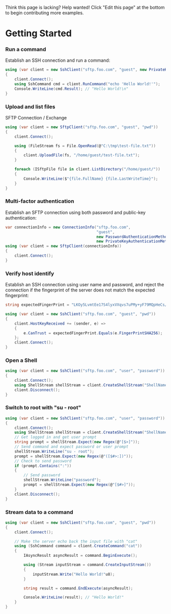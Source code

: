 Think this page is lacking? Help wanted! Click "Edit this page" at the bottom to begin contributing more examples.

Getting Started
=================

### Run a command

Establish an SSH connection and run a command:

```cs
using (var client = new SshClient("sftp.foo.com", "guest", new PrivateKeyFile("path/to/my/key")))
{
    client.Connect();
    using SshCommand cmd = client.RunCommand("echo 'Hello World!'");
    Console.WriteLine(cmd.Result); // "Hello World!\n"
}
```

### Upload and list files

SFTP Connection / Exchange 

```cs
using (var client = new SftpClient("sftp.foo.com", "guest", "pwd"))
{
    client.Connect();

    using (FileStream fs = File.OpenRead(@"C:\tmp\test-file.txt"))
    {
        client.UploadFile(fs, "/home/guest/test-file.txt");
    }

    foreach (ISftpFile file in client.ListDirectory("/home/guest/"))
    {
        Console.WriteLine($"{file.FullName} {file.LastWriteTime}");
    }
}
```

### Multi-factor authentication

Establish an SFTP connection using both password and public-key authentication:

```cs
var connectionInfo = new ConnectionInfo("sftp.foo.com",
                                        "guest",
                                        new PasswordAuthenticationMethod("guest", "pwd"),
                                        new PrivateKeyAuthenticationMethod("path/to/my/key"));
using (var client = new SftpClient(connectionInfo))
{
    client.Connect();
}
```

### Verify host identify

Establish an SSH connection using user name and password, and reject the connection if the fingerprint of the server does not match the expected fingerprint:

```cs
string expectedFingerPrint = "LKOy5LvmtEe17S4lyxVXqvs7uPMy+yF79MQpHeCs/Qo";

using (var client = new SshClient("sftp.foo.com", "guest", "pwd"))
{
    client.HostKeyReceived += (sender, e) =>
    {
        e.CanTrust = expectedFingerPrint.Equals(e.FingerPrintSHA256);
    };
    client.Connect();
}
```

### Open a Shell  

```cs
using (var client = new SshClient("sftp.foo.com", "user", "password"))
{
    client.Connect();
    using ShellStream shellStream = client.CreateShellStream("ShellName", 80, 24, 800, 600, 1024);
    client.Disconnect();
}
```

### Switch to root with "su - root"

```cs
using (var client = new SshClient("sftp.foo.com", "user", "password"))
{
    client.Connect();
    using ShellStream shellStream = client.CreateShellStream("ShellName", 80, 24, 800, 600, 1024);
    // Get logged in and get user prompt
    string prompt = shellStream.Expect(new Regex(@"[$>]"));
    // Send command and expect password or user prompt
    shellStream.WriteLine("su - root");
    prompt = shellStream.Expect(new Regex(@"([$#>:])"));
    // Check to send password
    if (prompt.Contains(":"))
    {
        // Send password
        shellStream.WriteLine("password");
        prompt = shellStream.Expect(new Regex(@"[$#>]"));
    }
    client.Disconnect();
}
```

### Stream data to a command

```cs
using (var client = new SshClient("sftp.foo.com", "guest", "pwd"))
{
    client.Connect();

    // Make the server echo back the input file with "cat"
    using (SshCommand command = client.CreateCommand("cat"))
    {
        IAsyncResult asyncResult = command.BeginExecute();

        using (Stream inputStream = command.CreateInputStream())
        {
            inputStream.Write("Hello World!"u8);
        }

        string result = command.EndExecute(asyncResult);

        Console.WriteLine(result); // "Hello World!"
    }
}
```
